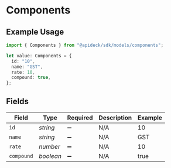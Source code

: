# Components

## Example Usage

```typescript
import { Components } from "@apideck/sdk/models/components";

let value: Components = {
  id: "10",
  name: "GST",
  rate: 10,
  compound: true,
};
```

## Fields

| Field              | Type               | Required           | Description        | Example            |
| ------------------ | ------------------ | ------------------ | ------------------ | ------------------ |
| `id`               | *string*           | :heavy_minus_sign: | N/A                | 10                 |
| `name`             | *string*           | :heavy_minus_sign: | N/A                | GST                |
| `rate`             | *number*           | :heavy_minus_sign: | N/A                | 10                 |
| `compound`         | *boolean*          | :heavy_minus_sign: | N/A                | true               |